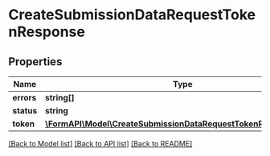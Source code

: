 # CreateSubmissionDataRequestTokenResponse

## Properties
Name | Type | Description | Notes
------------ | ------------- | ------------- | -------------
**errors** | **string[]** |  | [optional] 
**status** | **string** |  | [optional] 
**token** | [**\FormAPI\Model\CreateSubmissionDataRequestTokenResponseToken**](CreateSubmissionDataRequestTokenResponseToken.md) |  | [optional] 

[[Back to Model list]](../README.md#documentation-for-models) [[Back to API list]](../README.md#documentation-for-api-endpoints) [[Back to README]](../README.md)


